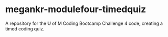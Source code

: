 # megankr-modulefour-timedquiz
A repository for the U of M Coding Bootcamp Challenge 4 code, creating a timed coding quiz.
